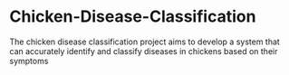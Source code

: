 # Chicken-Disease-Classification
The chicken disease classification project aims to develop a system that can accurately identify and classify diseases in chickens based on their symptoms
